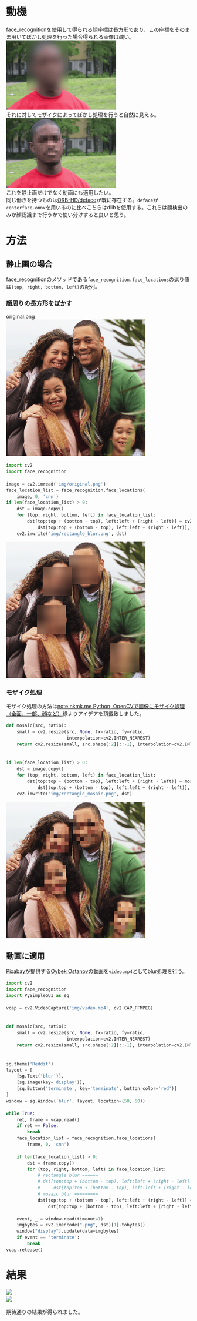# 動機
face_recognitionを使用して得られる顔座標は長方形であり、この座標をそのまま用いてぼかし処理を行った場合得られる画像は醜い。  
![](img/rectangle_blur-fs8.png)  
それに対してモザイクによってぼかし処理を行うと自然に見える。  
![](img/rectangle_mosaic1-fs8.png)  
これを静止画だけでなく動画にも適用したい。  
同じ働きを持つものは[ORB-HD/deface](https://github.com/ORB-HD/deface)が既に存在する。`deface`が`centerface.onnx`を用いるのに比べこちらはdlibを使用する。これらは顔検出のみか顔認識まで行うかで使い分けすると良いと思う。

# 方法
## 静止画の場合
face_recognitionのメソッドである`face_recognition.face_locations`の返り値は`(top, right, bottom, left)`の配列。
### 顔周りの長方形をぼかす
original.png  
![original.png](img/original.png)  

```python
import cv2
import face_recognition

image = cv2.imread('img/original.png')
face_location_list = face_recognition.face_locations(
    image, 0, 'cnn')
if len(face_location_list) > 0:
    dst = image.copy()
    for (top, right, bottom, left) in face_location_list:
        dst[top:top + (bottom - top), left:left + (right - left)] = cv2.blur(
            dst[top:top + (bottom - top), left:left + (right - left)], (50, 50))
    cv2.imwrite('img/rectangle_blur.png', dst)
```
![](img/rectangle_blur.png)  

### モザイク処理
モザイク処理の方法は[note.nkmk.me Python, OpenCVで画像にモザイク処理（全面、一部、顔など）](https://note.nkmk.me/python-opencv-mosaic/)様よりアイデアを頂戴致しました。

```python
def mosaic(src, ratio):
    small = cv2.resize(src, None, fx=ratio, fy=ratio,
                       interpolation=cv2.INTER_NEAREST)
    return cv2.resize(small, src.shape[:2][::-1], interpolation=cv2.INTER_NEAREST)


if len(face_location_list) > 0:
    dst = image.copy()
    for (top, right, bottom, left) in face_location_list:
        dst[top:top + (bottom - top), left:left + (right - left)] = mosaic(
            dst[top:top + (bottom - top), left:left + (right - left)], 0.1)
    cv2.imwrite('img/rectangle_mosaic.png', dst)
```
![](img/rectangle_mosaic.png)  

## 動画に適用
<a href="https://pixabay.com/ja/?utm_source=link-attribution&amp;utm_medium=referral&amp;utm_campaign=image&amp;utm_content=87593">Pixabay</a>が提供する<a href="https://pixabay.com/ja/users/magicboxstudio-23243171/?utm_source=link-attribution&amp;utm_medium=referral&amp;utm_campaign=image&amp;utm_content=87593">Oybek Ostanov</a>の動画を`video.mp4`としてblur処理を行う。

```python
import cv2
import face_recognition
import PySimpleGUI as sg

vcap = cv2.VideoCapture('img/video.mp4', cv2.CAP_FFMPEG)


def mosaic(src, ratio):
    small = cv2.resize(src, None, fx=ratio, fy=ratio,
                       interpolation=cv2.INTER_NEAREST)
    return cv2.resize(small, src.shape[:2][::-1], interpolation=cv2.INTER_NEAREST)


sg.theme('Reddit')
layout = [
    [sg.Text('blur')],
    [sg.Image(key='display')],
    [sg.Button('terminate', key='terminate', button_color='red')]
]
window = sg.Window('blur', layout, location=(50, 50))

while True:
    ret, frame = vcap.read()
    if ret == False:
        break
    face_location_list = face_recognition.face_locations(
        frame, 0, 'cnn')

    if len(face_location_list) > 0:
        dst = frame.copy()
        for (top, right, bottom, left) in face_location_list:
            # rectangle blur ======
            # dst[top:top + (bottom - top), left:left + (right - left)] = cv2.blur(
            #     dst[top:top + (bottom - top), left:left + (right - left)], (50, 50))
            # mosaic blur =========
            dst[top:top + (bottom - top), left:left + (right - left)] = mosaic(
                dst[top:top + (bottom - top), left:left + (right - left)], 0.1)

    event, _ = window.read(timeout=1)
    imgbytes = cv2.imencode(".png", dst)[1].tobytes()
    window["display"].update(data=imgbytes)
    if event == 'terminate':
        break
vcap.release()
```
# 結果
![](img/blur_rectangle.gif)  
![](img/blur_mosaic.gif)  

期待通りの結果が得られました。